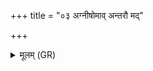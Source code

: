+++
title = "०३ अग्नीषोमाव् अन्तरौ मद्"

+++
<details><summary>मूलम् (GR)</summary>

अग्नीषोमाव् अन्तरौ मद् भवाथो  
दिवं वर्म पृथिवीं च कृण्वे ।  
(…) ॥ +++(see 1cd)+++
</details>